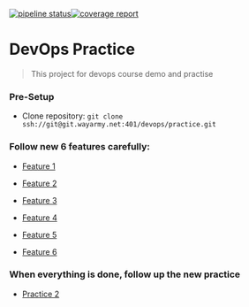 [![pipeline status](https://git.wayarmy.net/devops/practice/badges/develop/pipeline.svg)](https://git.wayarmy.net/devops/practice/commits/develop)[![coverage report](https://git.wayarmy.net/devops/practice/badges/develop/coverage.svg)](https://git.wayarmy.net/devops/practice/commits/develop)

# DevOps Practice

> This project for devops course demo and practise

### Pre-Setup

- Clone repository:  `git clone ssh://git@git.wayarmy.net:401/devops/practice.git`

### Follow new 6 features carefully:

- [Feature 1](Practice/feature-1.md)

- [Feature 2](Practice/feature-2.md)

- [Feature 3](Practice/feature-3.md)

- [Feature 4](Practice/feature-4.md)

- [Feature 5](Practice/feature-5.md)

- [Feature 6](Practice/feature-6.md)

### When everything is done, follow up the new practice

- [Practice 2](Practice/Practice2.md)
